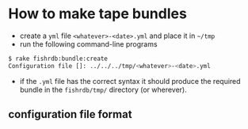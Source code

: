 # How to make tape bundles

* create a `yml` file `<whatever>-<date>.yml` and place it in `~/tmp`
* run the following command-line programs
```bash
$ rake fishrdb:bundle:create
Configuration file []: ../../../tmp/<whatever>-<date>.yml
```
* if the `.yml` file has the correct syntax it should produce the required bundle in the `fishrdb/tmp/` directory (or wherever).

## configuration file format
